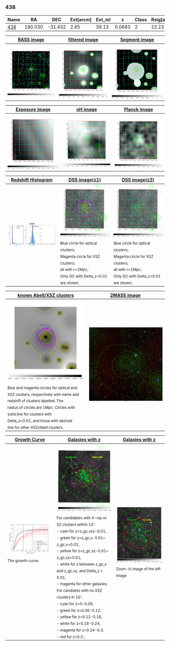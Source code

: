 <div STYLE="page-break-after: always;"></div>

### 438

|Name          |RA          |DEC      | Ext[arcm] | Ext_ml | z    | Class| Rsig[arcmin] | CRsig[c/s] | CR500[c/s] | R500[Mpc] |L500[erg/s]|F500[erg/s/cm^2]| M500[Msun]|Tx[keV]|beta|GC(XSZ,Delta_z<0.01)| GC(OPT,Delta_z<0.01)|GC|alias|
|--------------|------------|------------|---|---|-----------|--------|------|------|----|----|----|----|----|----|----|----|----|----|---|
|[438](script/438.md)     | 180.030       | -31.432       | 2.65    | 39.13   | 0.0683 | 2   | 22.231 |0.471 |0.437 |0.916 |8.948e+43 |7.903e-12 |2.329e+14 |3.685 |0.564 |Tar, |N, |Tar, |k328|

|[RASS image](../image/438/438_img.pdf)|[filtered image](../image/438/438_fil.pdf)|[Segment image](../image/438/438_seg.pdf)|
|-------------------|--------------------|-------------------|
| <img src="../image/438/438_img.png" width="300">  | <img src="../image/438/438_fil.png" width="300">   | <img src="../image/438/438_seg.png" width="300">  |

|[Exposure image](../image/438/438_mex.pdf)| [nH image](../image/438/438_nh.pdf)| [Planck image](../image/438/438_p.pdf)|
|-------------------|--------------------|-------------------|
|<img src="../image/438/438_mex.png" width="300">   | <img src="../image/438/438_nh.png" width="300">    | <img src="../image/438/438_p.png" width="300"> |

|[Redshift Histogram](../image/438/438_zg.pdf) | [DSS image(z1)](../image/438/438_dss_z1.pdf)      |  [DSS image(z2)](../image/438/438_dss_z2.pdf)    |
|-------------------|--------------------|-------------------|
|<img src="../image/438/438_zg.png" width="300"> |<img src="../image/438/438_dss_z1.png" width="300"> <sub><br>Blue circle for optical clusters; <br>Magenta circle for XSZ clusters; <br>all with r=1Mpc; <br>Only GC with Delta_z<0.01 are shown. </sub>| <img src="../image/438/438_dss_z2.png" width="300"><sub><br>Blue circle for optical clusters; <br>Magenta circle for XSZ clusters; <br>all with r=1Mpc; <br>Only GC with Delta_z<0.01 are shown. </sub> |

|[known Abell/XSZ clusters](../image/438/438_m.pdf) | [2MASS image](../image/438/438_2mass.pdf)      |
|-------------------|-------------------|
|<img src=../image/438/438_m.png width="300"> <sub><br>Blue and magenta circles for optical and <br>XSZ clusters, respectively with name and <br>redshift of clusters labelled. The <br>radius of circles are 1Mpc. Circles with <br>solid line for clusters with <br>Delta_z<0.01, and those with dashed <br>line for other XSZ/Abell clusters.        </sub>|<img src="../image/438/438_2mass.png" width="300">  |

|[Growth Curve](../image/438/438_gca_all.png) |[Galaxies with z](../image/438/438_opt_ned.pdf) |[Galaxies with z](../image/438/438_opt_ned_zoom.pdf) |
|-------------------|-------------------|-------------------|
| <img src="../image/438/438_gca_all.png" width="300"> <sub><br>The growth curve.</sub>| <img src=../image/438/438_opt_ned.png width="300"> <br><sub> For candidates with X-ray or SZ clusters within 10': <br> - cyan for z<z_gc,xsz-0.01, <br> - green for z=z_gc,x-0.01~ z_gc,x+0.01, <br> - yellow for z=z_gc,sz-0.01~ z_gc,sz+0.01, <br> - white for z between z_gc,x and z_gc,sz, and Delta_z > 0.01, <br> - magenta for other galaxies; <br>For candiates with no XSZ clusters in 10': <br> - cyan for z=0-0.06, <br> - green for z=0.06-0.12, <br> - yellow for z=0.12-0.18, <br> - white for z=0.18-0.24, <br> - magenta for z=0.24-0.3, <br> - red for z>0.3 ;  </sub>|<img src=../image/438/438_opt_ned_zoom.png width="300">  <br><sub> Zoom-in image of the left image</sub>|




